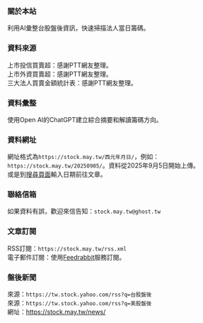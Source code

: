 ### 關於本站

利用AI彙整台股盤後資訊，快速掃描法人當日籌碼。

### 資料來源

上市投信買賣超：感謝PTT網友整理。  
上市外資買賣超：感謝PTT網友整理。  
三大法人買賣金額統計表：感謝PTT網友整理。

### 資料彙整

使用Open AI的ChatGPT建立綜合摘要和解讀籌碼方向。

### 資料網址

網址格式為`https://stock.may.tw/西元年月日/`，例如：`https://stock.may.tw/20250905/`。資料從2025年9月5日開始上傳。  
或是到[搜尋頁面](https://stock.may.tw/search/)輸入日期前往文章。

### 聯絡信箱

如果資料有誤，歡迎來信告知：`stock.may.tw@ghost.tw`  

### 文章訂閱

RSS訂閱：`https://stock.may.tw/rss.xml`  
電子郵件訂閱：使用[Feedrabbit](https://feedrabbit.com/)服務訂閱。


### 盤後新聞

來源：`https://tw.stock.yahoo.com/rss?q=台股盤後`  
來源：`https://tw.stock.yahoo.com/rss?q=美股盤後`  
網址：<https://stock.may.tw/news/>
